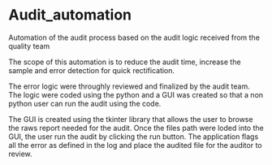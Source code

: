 # Audit_automation
 Automation of the audit process based on the audit logic received from the quality team

 The scope of this automation is to reduce the audit time, increase the sample and error detection for quick rectification.

 The error logic were throughly reviewed and finalized by the audit team.
 The logic were coded using the python and a GUI was created so that a non python user can run the audit using the code.

 The GUI is created using the tkinter library that allows the user to browse the raws report needed for the audit.
 Once the files path were loded into the GUI, the user run the audit by clicking the run button.
 The application flags all the error as defined in the log and place the audited file for the auditor to review.
